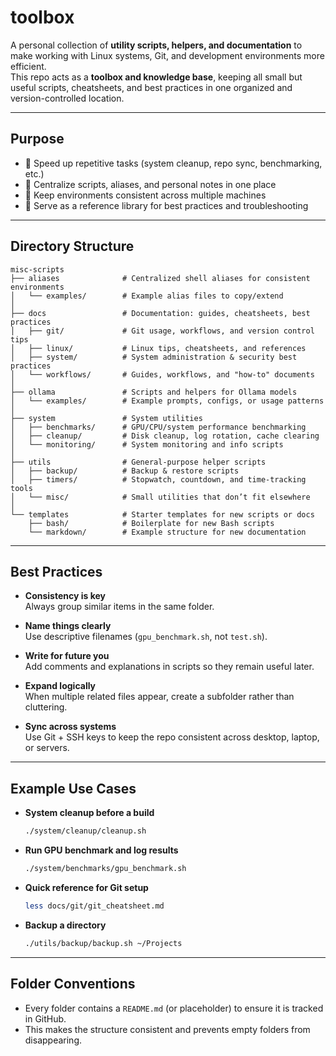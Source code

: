 # toolbox

A personal collection of **utility scripts, helpers, and documentation** to make working with Linux systems, Git, and development environments more efficient.  
This repo acts as a **toolbox and knowledge base**, keeping all small but useful scripts, cheatsheets, and best practices in one organized and version-controlled location.  

---

## Purpose

- 🚀 Speed up repetitive tasks (system cleanup, repo sync, benchmarking, etc.)  
- 📂 Centralize scripts, aliases, and personal notes in one place  
- 🔄 Keep environments consistent across multiple machines  
- 📝 Serve as a reference library for best practices and troubleshooting  

---

## Directory Structure

```
misc-scripts
├── aliases              # Centralized shell aliases for consistent environments
│   └── examples/        # Example alias files to copy/extend
│
├── docs                 # Documentation: guides, cheatsheets, best practices
│   ├── git/             # Git usage, workflows, and version control tips
│   ├── linux/           # Linux tips, cheatsheets, and references
│   ├── system/          # System administration & security best practices
│   └── workflows/       # Guides, workflows, and "how-to" documents
│
├── ollama               # Scripts and helpers for Ollama models
│   └── examples/        # Example prompts, configs, or usage patterns
│
├── system               # System utilities
│   ├── benchmarks/      # GPU/CPU/system performance benchmarking
│   ├── cleanup/         # Disk cleanup, log rotation, cache clearing
│   └── monitoring/      # System monitoring and info scripts
│
├── utils                # General-purpose helper scripts
│   ├── backup/          # Backup & restore scripts
│   ├── timers/          # Stopwatch, countdown, and time-tracking tools
│   └── misc/            # Small utilities that don’t fit elsewhere
│
└── templates            # Starter templates for new scripts or docs
    ├── bash/            # Boilerplate for new Bash scripts
    └── markdown/        # Example structure for new documentation
```

---

## Best Practices

- **Consistency is key**  
  Always group similar items in the same folder.  

- **Name things clearly**  
  Use descriptive filenames (`gpu_benchmark.sh`, not `test.sh`).  

- **Write for future you**  
  Add comments and explanations in scripts so they remain useful later.  

- **Expand logically**  
  When multiple related files appear, create a subfolder rather than cluttering.  

- **Sync across systems**  
  Use Git + SSH keys to keep the repo consistent across desktop, laptop, or servers.  

---

## Example Use Cases

- **System cleanup before a build**  
  ```bash
  ./system/cleanup/cleanup.sh
  ```

- **Run GPU benchmark and log results**  
  ```bash
  ./system/benchmarks/gpu_benchmark.sh
  ```

- **Quick reference for Git setup**  
  ```bash
  less docs/git/git_cheatsheet.md
  ```

- **Backup a directory**  
  ```bash
  ./utils/backup/backup.sh ~/Projects
  ```


---

## Folder Conventions

- Every folder contains a `README.md` (or placeholder) to ensure it is tracked in GitHub.  
- This makes the structure consistent and prevents empty folders from disappearing.  

